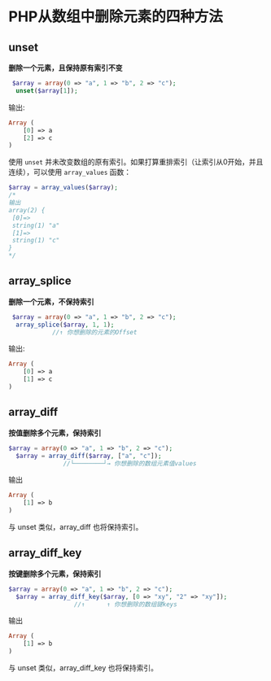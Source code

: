 # PHP从数组中删除元素的四种方法

## unset

**删除一个元素，且保持原有索引不变**

```php
 $array = array(0 => "a", 1 => "b", 2 => "c");
  unset($array[1]);
```

输出:

```php
Array (
    [0] => a
    [2] => c
)
```



使用 `unset` 并未改变数组的原有索引。如果打算重排索引（让索引从0开始，并且连续），可以使用 `array_values` 函数：

```php
$array = array_values($array);
/*
输出
array(2) {
 [0]=>
 string(1) "a"
 [1]=>
 string(1) "c"
}
*/
```



## array_splice

**删除一个元素，不保持索引**

```php
 $array = array(0 => "a", 1 => "b", 2 => "c");
  array_splice($array, 1, 1);
            //↑ 你想删除的元素的Offset
```

输出:

```php
Array (
    [0] => a
    [1] => c
)
```



## array_diff

**按值删除多个元素，保持索引**

```php
$array = array(0 => "a", 1 => "b", 2 => "c");
  $array = array_diff($array, ["a", "c"]);
               //└────────┘→ 你想删除的数组元素值values
```

输出

```php
Array (
    [1] => b
)
```

与 unset 类似，array_diff 也将保持索引。

## array_diff_key

**按键删除多个元素，保持索引**

```php
$array = array(0 => "a", 1 => "b", 2 => "c");
  $array = array_diff_key($array, [0 => "xy", "2" => "xy"]);
                  //↑      ↑ 你想删除的数组键keys
```

输出

```php
Array (
    [1] => b
)
```

与 unset 类似，array_diff_key 也将保持索引。































